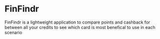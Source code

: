 # FinFindr
FinFindr is a lightweight application to compare points and cashback for between all your credits to see which card is most benefical to use in each scenario
